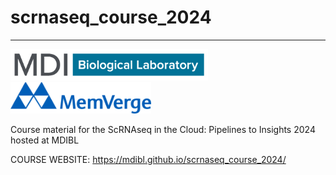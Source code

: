 # scrnaseq_course_2024
---
<img src="images/MDIBL_Logo_2023_RGB.jpg" alt="MDIBL Logo" height="50"/> <img src="images/MemVerge_Logo.png" alt="Memverge Logo" height="50"/>

Course material for the ScRNAseq in the Cloud: Pipelines to Insights 2024 hosted at MDIBL

COURSE WEBSITE:
https://mdibl.github.io/scrnaseq_course_2024/
